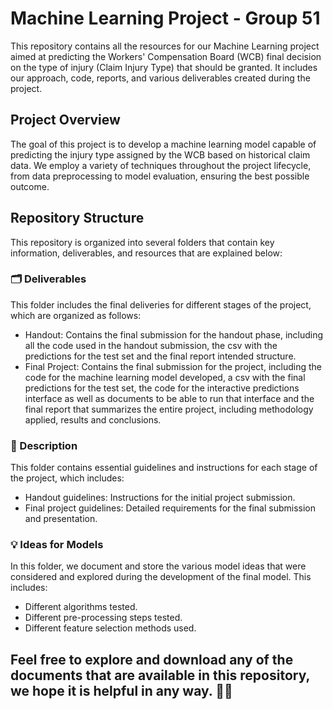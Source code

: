 # Machine Learning Project - Group 51
This repository contains all the resources for our Machine Learning project aimed at predicting the Workers' Compensation Board (WCB) final decision on the type of injury (Claim Injury Type) that should be granted. It includes our approach, code, reports, and various deliverables created during the project.

 ## Project Overview
The goal of this project is to develop a machine learning model capable of predicting the injury type assigned by the WCB based on historical claim data. We employ a variety of techniques throughout the project lifecycle, from data preprocessing to model evaluation, ensuring the best possible outcome.

## Repository Structure
This repository is organized into several folders that contain key information, deliverables, and resources that are explained below:

### 🗂️ Deliverables
This folder includes the final deliveries for different stages of the project, which are organized as follows:

- Handout: Contains the final submission for the handout phase, including all the code used in the handout submission, the csv with the predictions for the test set and the final report intended structure.
- Final Project: Contains the final submission for the project, including the code for the machine learning model developed, a csv with the final predictions for the test set, the code for the interactive predictions interface as well as documents to be able to run that interface and the final report that summarizes the entire project, including methodology applied, results and conclusions.

### 📑 Description
This folder contains essential guidelines and instructions for each stage of the project, which includes:

- Handout guidelines: Instructions for the initial project submission.
- Final project guidelines: Detailed requirements for the final submission and presentation.

### 💡 Ideas for Models
In this folder, we document and store the various model ideas that were considered and explored during the development of the final model. This includes:

- Different algorithms tested.
- Different pre-processing steps tested.
- Different feature selection methods used.

## Feel free to explore and download any of the documents that are available in this repository, we hope it is helpful in any way. 📂🙂
